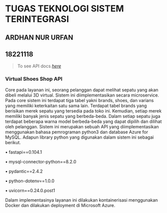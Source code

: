 # TUGAS TEKNOLOGI SISTEM TERINTEGRASI
## ARDHAN NUR URFAN
## 18221118

> To see API docs [_here_](http://shoes-shop.cxfgced6hzfgg7cj.eastus.azurecontainer.io/docs)

### Virtual Shoes Shop API
Core pada layanan ini, seorang pelanggan dapat melihat sepatu yang akan dibeli melalui 3D virtual. Sistem ini diimplementasikan secara microservice. Pada core sistem ini terdapat tiga tabel yakni brands, shoes, dan varians yang memiliki keterkaitan satu sama lain. Terdapat tabel brands yang berisikan merek sepatu yang tersedia pada toko ini. Kemudian, setiap merek memiliki banyak jenis sepatu yang berbeda-beda. Dalam setiap sepatu juga terdapat beberapa warna model berbeda-beda yang dapat dipilih dan dilihat oleh pelanggan. 
Sistem ini merupakan sebuah API yang diimplementasikan menggunakan bahasa pemrograman python3 dan database Azure for MySQL. Adapun library python yang digunakan dalam sistem ini sebagai berikut.

•	fastapi==0.104.1

•	mysql-connector-python==8.2.0

•	pydantic==2.4.2

•	python-dotenv==1.0.0

•	uvicorn==0.24.0.post1

Dalam implementasinya layanan ini dilakukan kontainerisasi menggunakan Docker dan dilakukan deployment di Microsoft Azure.
